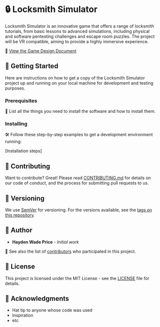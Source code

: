 # 🔒 Locksmith Simulator

Locksmith Simulator is an innovative game that offers a range of locksmith tutorials, from basic lessons to advanced simulations, including physical and software pentesting challenges and escape room puzzles. The project will be VR compatible, aiming to provide a highly immersive experience.

📄 [View the Game Design Document](https://docs.google.com/document/d/1TBZeEHKTPLjaEfcAI_OimVEN6NwXYMGZF9dvzaYD2Ag/edit?usp=sharing)

## 🚀 Getting Started

Here are instructions on how to get a copy of the Locksmith Simulator project up and running on your local machine for development and testing purposes.

### Prerequisites

🔧 List all the things you need to install the software and how to install them.

### Installing

🛠️ Follow these step-by-step examples to get a development environment running:

[Installation steps]

## 🤝 Contributing

Want to contribute? Great! Please read [CONTRIBUTING.md](CONTRIBUTING.md) for details on our code of conduct, and the process for submitting pull requests to us.

## 📌 Versioning

We use [SemVer](http://semver.org/) for versioning. For the versions available, see the [tags on this repository](https://github.com/yourproject/tags).

## 👤 Author

* **Hayden Wade Price** - *Initial work*

🌟 See also the list of [contributors](https://github.com/yourproject/contributors) who participated in this project.

## 📜 License

This project is licensed under the MIT License - see the [LICENSE](LICENSE) file for details.

## 🙏 Acknowledgments

* Hat tip to anyone whose code was used
* Inspiration
* etc
